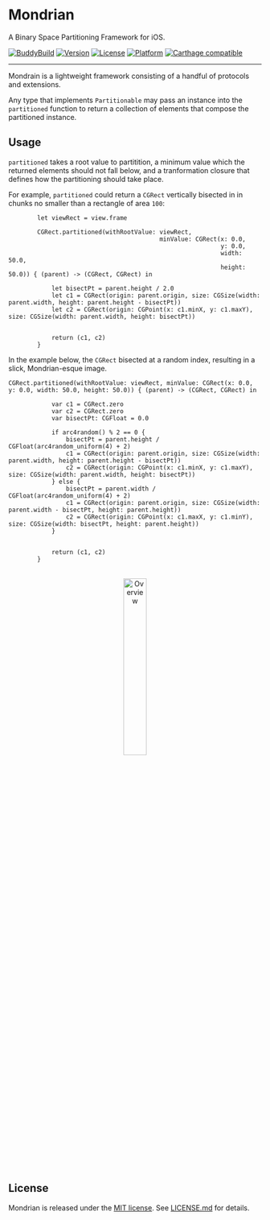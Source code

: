 # Mondrian
A Binary Space Partitioning Framework for iOS.


[![BuddyBuild](https://dashboard.buddybuild.com/api/statusImage?appID=5723679e7b69200100ba4c35&branch=master&build=latest)](https://dashboard.buddybuild.com/apps/5723679e7b69200100ba4c35/build/latest)
[![Version](https://img.shields.io/cocoapods/v/Mondrian.svg?style=flat)](http://cocoapods.org/pods/Mondrian)
[![License](https://img.shields.io/cocoapods/l/Mondrian.svg?style=flat)](http://cocoapods.org/pods/Mondrian)
[![Platform](https://img.shields.io/cocoapods/p/Mondrian.svg?style=flat)](http://cocoapods.org/pods/Mondrian)
[![Carthage compatible](https://img.shields.io/badge/Carthage-compatible-4BC51D.svg?style=flat)](https://github.com/Carthage/Carthage)

----------

Mondrain is a lightweight framework consisting of a handful of protocols and extensions.

Any type that implements `Partitionable` may pass an instance into the `partitioned` function to return a collection of elements that compose the partitioned instance.

## Usage

`partitioned` takes a root value to partitition, a minimum value which the returned elements should not fall below, and a tranformation closure that defines how the partitioning should take place. 

For example, `partitioned` could return a `CGRect` vertically bisected in in chunks no smaller than a rectangle of area `100`:

```
        let viewRect = view.frame

        CGRect.partitioned(withRootValue: viewRect,
                                          minValue: CGRect(x: 0.0,
                                                           y: 0.0,
                                                           width: 50.0,
                                                           height: 50.0)) { (parent) -> (CGRect, CGRect) in

            let bisectPt = parent.height / 2.0
            let c1 = CGRect(origin: parent.origin, size: CGSize(width: parent.width, height: parent.height - bisectPt))
            let c2 = CGRect(origin: CGPoint(x: c1.minX, y: c1.maxY), size: CGSize(width: parent.width, height: bisectPt))


            return (c1, c2)
        }
```


In the example below, the `CGRect` bisected at a random index, resulting in a slick, Mondrian-esque image.


```
CGRect.partitioned(withRootValue: viewRect, minValue: CGRect(x: 0.0, y: 0.0, width: 50.0, height: 50.0)) { (parent) -> (CGRect, CGRect) in
            
            var c1 = CGRect.zero
            var c2 = CGRect.zero
            var bisectPt: CGFloat = 0.0
            
            if arc4random() % 2 == 0 {
                bisectPt = parent.height / CGFloat(arc4random_uniform(4) + 2)
                c1 = CGRect(origin: parent.origin, size: CGSize(width: parent.width, height: parent.height - bisectPt))
                c2 = CGRect(origin: CGPoint(x: c1.minX, y: c1.maxY), size: CGSize(width: parent.width, height: bisectPt))
            } else {
                bisectPt = parent.width / CGFloat(arc4random_uniform(4) + 2)
                c1 = CGRect(origin: parent.origin, size: CGSize(width: parent.width - bisectPt, height: parent.height))
                c2 = CGRect(origin: CGPoint(x: c1.maxX, y: c1.minY), size: CGSize(width: bisectPt, height: parent.height))
            }
            
            
            return (c1, c2)
        }
```

<p align="center" >
<br/>
<img style="width: 30%" src="https://raw.github.com/nicethings/mondrian/develop/demo.png" alt="Overview" />
<br/>
</p>


## License
Mondrian is released under the [MIT license](https://opensource.org/licenses/MIT). See [LICENSE.md](./LICENSE.md) for details.

